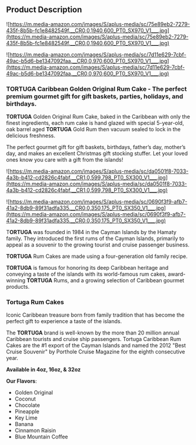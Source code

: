 ## **Product Description**

![https://m.media-amazon.com/images/S/aplus-media/sc/75e89eb2-7279-435f-8b5b-fc1e8482549f.__CR0,0,1940,600_PT0_SX970_V1___.jpg](https://m.media-amazon.com/images/S/aplus-media/sc/75e89eb2-7279-435f-8b5b-fc1e8482549f.__CR0,0,1940,600_PT0_SX970_V1___.jpg)

![https://m.media-amazon.com/images/S/aplus-media/sc/7d11e629-7cbf-49ac-b5d6-be1347092faa.__CR0,0,970,600_PT0_SX970_V1___.jpg](https://m.media-amazon.com/images/S/aplus-media/sc/7d11e629-7cbf-49ac-b5d6-be1347092faa.__CR0,0,970,600_PT0_SX970_V1___.jpg)

### **TORTUGA Caribbean Golden Original Rum Cake - The perfect premium gourmet gift for gift baskets, parties, holidays, and birthdays.**

**TORTUGA** Golden Original Rum Cake, baked in the Caribbean with only the finest ingredients, each rum cake is hand glazed with special 5-year-old, oak barrel aged **TORTUGA** Gold Rum then vacuum sealed to lock in the delicious freshness.

The perfect gourmet gift for gift baskets, birthdays, father’s day, mother’s day, and makes an excellent Christmas gift stocking stuffer. Let your loved ones know you care with a gift from the islands!

![https://m.media-amazon.com/images/S/aplus-media/sc/da0501f8-7033-4a3b-b412-cd2826c4fabf.__CR1,0,599,798_PT0_SX300_V1___.jpg](https://m.media-amazon.com/images/S/aplus-media/sc/da0501f8-7033-4a3b-b412-cd2826c4fabf.__CR1,0,599,798_PT0_SX300_V1___.jpg)

![https://m.media-amazon.com/images/S/aplus-media/sc/0690f3f9-afb7-41a2-8db9-89f31adfa335.__CR0,0,350,175_PT0_SX350_V1___.jpg](https://m.media-amazon.com/images/S/aplus-media/sc/0690f3f9-afb7-41a2-8db9-89f31adfa335.__CR0,0,350,175_PT0_SX350_V1___.jpg)

T**ORTUGA** was founded in 1984 in the Cayman Islands by the Hamaty family. They introduced the first rums of the Cayman Islands, primarily to appeal as a souvenir to the growing tourist and cruise passenger business.

**TORTUGA** Rum Cakes are made using a four-generation old family recipe.

**TORTUGA** is famous for honoring its deep Caribbean heritage and conveying a taste of the islands with its world-famous rum cakes, award-winning **TORTUGA** Rums, and a growing selection of Caribbean gourmet products.

### **Tortuga Rum Cakes**

Iconic Caribbean treasure born from family tradition that has become the perfect gift to experience a taste of the islands.

The **TORTUGA** brand is well-known by the more than 20 million annual Caribbean tourists and cruise ship passengers. Tortuga Caribbean Rum Cakes are the #1 export of the Cayman Islands and named the 2012 "Best Cruise Souvenir" by Porthole Cruise Magazine for the eighth consecutive year.

**Available in 4oz, 16oz, & 32oz**

**Our Flavors**:

- Golden Original
- Coconut
- Chocolate
- Pineapple
- Key Lime
- Banana
- Cinnamon Raisin
- Blue Mountain Coffee
